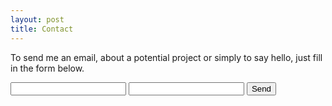 ```yaml
---
layout: post
title: Contact
---
```

To send me an email, about a potential project or simply to say hello, just fill in the form below.

<form action="https://formspree.io/mistergough@gmail.com”
      method="POST">
<input type="text" name="name">
<input type="email" name="_replyto">
<input type="submit" value="Send">
</form>
